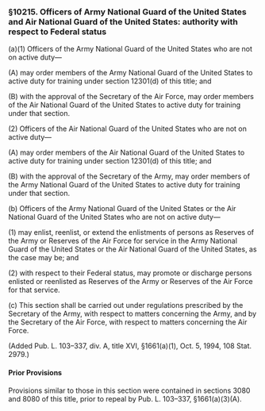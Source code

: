 ### §10215. Officers of Army National Guard of the United States and Air National Guard of the United States: authority with respect to Federal status ###

(a)(1) Officers of the Army National Guard of the United States who are not on active duty—

(A) may order members of the Army National Guard of the United States to active duty for training under section 12301(d) of this title; and

(B) with the approval of the Secretary of the Air Force, may order members of the Air National Guard of the United States to active duty for training under that section.

(2) Officers of the Air National Guard of the United States who are not on active duty—

(A) may order members of the Air National Guard of the United States to active duty for training under section 12301(d) of this title; and

(B) with the approval of the Secretary of the Army, may order members of the Army National Guard of the United States to active duty for training under that section.

(b) Officers of the Army National Guard of the United States or the Air National Guard of the United States who are not on active duty—

(1) may enlist, reenlist, or extend the enlistments of persons as Reserves of the Army or Reserves of the Air Force for service in the Army National Guard of the United States or the Air National Guard of the United States, as the case may be; and

(2) with respect to their Federal status, may promote or discharge persons enlisted or reenlisted as Reserves of the Army or Reserves of the Air Force for that service.

(c) This section shall be carried out under regulations prescribed by the Secretary of the Army, with respect to matters concerning the Army, and by the Secretary of the Air Force, with respect to matters concerning the Air Force.

(Added Pub. L. 103–337, div. A, title XVI, §1661(a)(1), Oct. 5, 1994, 108 Stat. 2979.)

#### Prior Provisions ####

Provisions similar to those in this section were contained in sections 3080 and 8080 of this title, prior to repeal by Pub. L. 103–337, §1661(a)(3)(A).